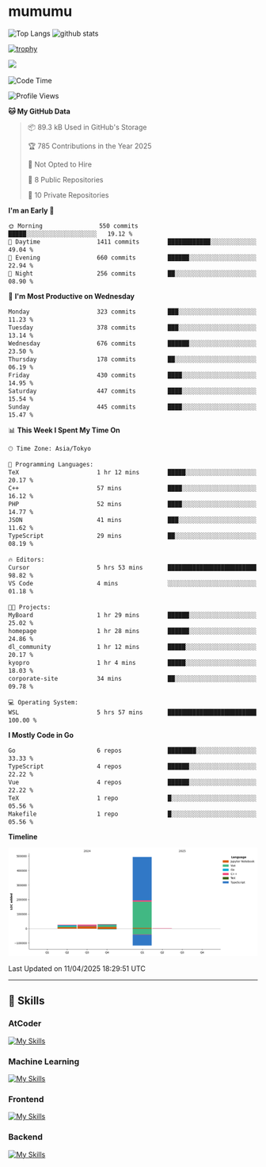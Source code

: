 # mumumu

<p align="left"> 
  <img alt="Top Langs" height="150px" src="https://github-readme-stats.vercel.app/api/top-langs/?username=mumumu6&layout=compact&show_icons=true&count_private=true" />
  <img alt="github stats" height="150px" src="https://github-readme-stats.vercel.app/api?username=mumumu6&show_icons=true&count_private=true&include_all_commits=true" />
</p>

[![trophy](https://github-profile-trophy.vercel.app/?username=mumumu6&margin-w=5&margin-h=5)](https://github.com/mumumu6/)

![](https://github-profile-summary-cards.vercel.app/api/cards/profile-details?username=mumumu6&theme=transparent)

<!--START_SECTION:waka-->
![Code Time](http://img.shields.io/badge/Code%20Time-4%20hrs%206%20mins-blue)

![Profile Views](http://img.shields.io/badge/Profile%20Views-51-blue)

**🐱 My GitHub Data** 

> 📦 89.3 kB Used in GitHub's Storage 
 > 
> 🏆 785 Contributions in the Year 2025
 > 
> 🚫 Not Opted to Hire
 > 
> 📜 8 Public Repositories 
 > 
> 🔑 10 Private Repositories 
 > 
**I'm an Early 🐤** 

```text
🌞 Morning                550 commits         █████░░░░░░░░░░░░░░░░░░░░   19.12 % 
🌆 Daytime                1411 commits        ████████████░░░░░░░░░░░░░   49.04 % 
🌃 Evening                660 commits         ██████░░░░░░░░░░░░░░░░░░░   22.94 % 
🌙 Night                  256 commits         ██░░░░░░░░░░░░░░░░░░░░░░░   08.90 % 
```
📅 **I'm Most Productive on Wednesday** 

```text
Monday                   323 commits         ███░░░░░░░░░░░░░░░░░░░░░░   11.23 % 
Tuesday                  378 commits         ███░░░░░░░░░░░░░░░░░░░░░░   13.14 % 
Wednesday                676 commits         ██████░░░░░░░░░░░░░░░░░░░   23.50 % 
Thursday                 178 commits         ██░░░░░░░░░░░░░░░░░░░░░░░   06.19 % 
Friday                   430 commits         ████░░░░░░░░░░░░░░░░░░░░░   14.95 % 
Saturday                 447 commits         ████░░░░░░░░░░░░░░░░░░░░░   15.54 % 
Sunday                   445 commits         ████░░░░░░░░░░░░░░░░░░░░░   15.47 % 
```


📊 **This Week I Spent My Time On** 

```text
🕑︎ Time Zone: Asia/Tokyo

💬 Programming Languages: 
TeX                      1 hr 12 mins        █████░░░░░░░░░░░░░░░░░░░░   20.17 % 
C++                      57 mins             ████░░░░░░░░░░░░░░░░░░░░░   16.12 % 
PHP                      52 mins             ████░░░░░░░░░░░░░░░░░░░░░   14.77 % 
JSON                     41 mins             ███░░░░░░░░░░░░░░░░░░░░░░   11.62 % 
TypeScript               29 mins             ██░░░░░░░░░░░░░░░░░░░░░░░   08.19 % 

🔥 Editors: 
Cursor                   5 hrs 53 mins       █████████████████████████   98.82 % 
VS Code                  4 mins              ░░░░░░░░░░░░░░░░░░░░░░░░░   01.18 % 

🐱‍💻 Projects: 
MyBoard                  1 hr 29 mins        ██████░░░░░░░░░░░░░░░░░░░   25.02 % 
homepage                 1 hr 28 mins        ██████░░░░░░░░░░░░░░░░░░░   24.86 % 
dl_community             1 hr 12 mins        █████░░░░░░░░░░░░░░░░░░░░   20.17 % 
kyopro                   1 hr 4 mins         █████░░░░░░░░░░░░░░░░░░░░   18.03 % 
corporate-site           34 mins             ██░░░░░░░░░░░░░░░░░░░░░░░   09.78 % 

💻 Operating System: 
WSL                      5 hrs 57 mins       █████████████████████████   100.00 % 
```

**I Mostly Code in Go** 

```text
Go                       6 repos             ████████░░░░░░░░░░░░░░░░░   33.33 % 
TypeScript               4 repos             ██████░░░░░░░░░░░░░░░░░░░   22.22 % 
Vue                      4 repos             ██████░░░░░░░░░░░░░░░░░░░   22.22 % 
TeX                      1 repo              █░░░░░░░░░░░░░░░░░░░░░░░░   05.56 % 
Makefile                 1 repo              █░░░░░░░░░░░░░░░░░░░░░░░░   05.56 % 
```



**Timeline**

![Lines of Code chart](https://raw.githubusercontent.com/mumumu6/mumumu6/main/assets/bar_graph.png)


 Last Updated on 11/04/2025 18:29:51 UTC
<!--END_SECTION:waka-->

---

## 🚀 Skills

### AtCoder

[![My Skills](https://skillicons.dev/icons?i=cpp)](https://skillicons.dev)

### Machine Learning

[![My Skills](https://skillicons.dev/icons?i=tensorflow,pytorch)](https://skillicons.dev)

### Frontend

[![My Skills](https://skillicons.dev/icons?i=vuejs,react,ts,html,css)](https://skillicons.dev)

### Backend

[![My Skills](https://skillicons.dev/icons?i=go)](https://skillicons.dev)
